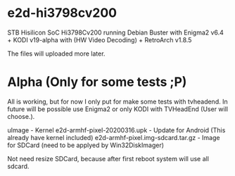 # e2d-hi3798cv200
STB Hisilicon SoC Hi3798Cv200 running Debian Buster with Enigma2 v6.4 + KODI v19-alpha with (HW Video Decoding) + RetroArch v1.8.5

The files will uploaded more later.

# Alpha (Only for some tests ;P)
All is working, but for now I only put for make some tests with tvheadend.
In future will be possible use Enigma2 or only KODI with TVHeadEnd (User will choose.).

uImage                            - Kernel
e2d-armhf-pixel-20200316.upk      - Update for Android (This already have kernel included)
e2d-armhf-pixel.img-sdcard.tar.gz - Image for SDCard (need to be applyed by Win32DiskImager)

Not need resize SDCard, because after first reboot system will use all sdcard.